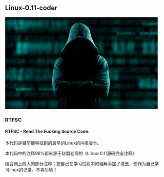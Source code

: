 ## Linux-0.11-coder ##
![hack001-w250](media/hack001-1.jpeg)

### RTFSC ###
#### RTFSC - Read The Fucking Source Code.

本代码是目前能够找到的最早的Linux的内核版本。

本代码中的注释99%都来源于赵炯老师的《Linux-0.11源码完全注释》

结合网上前人的部分注释；把自己在学习过程中的理解添加了进去，仅作为自己学习linux的记录，不喜勿喷！
